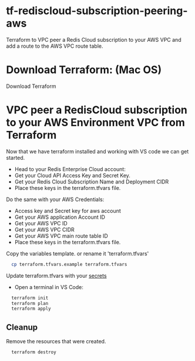 # tf-rediscloud-subscription-peering-aws
Terraform to VPC peer a Redis Cloud subscription to your AWS VPC and add a route to the AWS VPC route table.

# Download Terraform: (Mac OS)
Download Terraform

# VPC peer a RedisCloud subscription to your AWS Environment VPC from Terraform
Now that we have terraform installed and working with VS code we can get started.

* Head to your Redis Enterprise Cloud account:
* Get your Cloud API Access Key and Secret Key.
* Get your Redis Cloud Subscription Name and Deployment CIDR
* Place these keys in the terraform.tfvars file.

Do the same with your AWS Credentials:
* Access key and Secret key for aws account
* Get your AWS application Account ID
* Get your AWS VPC ID
* Get your AWS VPC CIDR
* Get your AWS VPC main route table ID
* Place these keys in the terraform.tfvars file.

Copy the variables template. or rename it 'terraform.tfvars'
```bash
  cp terraform.tfvars.example terraform.tfvars
```
Update terraform.tfvars with your [secrets](#secrets)

* Open a terminal in VS Code:
```bash
  terraform init
  terraform plan
  terraform apply
```


## Cleanup

Remove the resources that were created.

```bash
  terraform destroy
```
